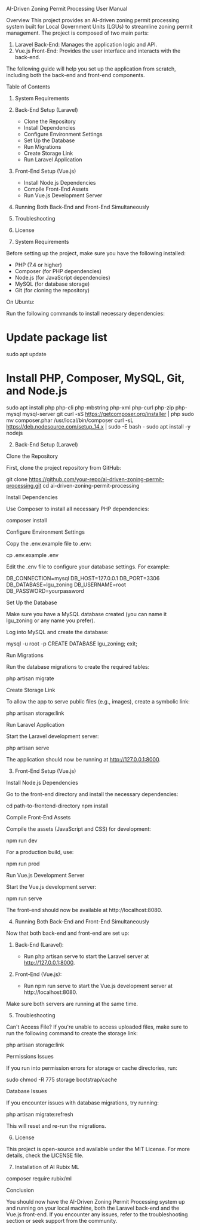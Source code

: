 AI-Driven Zoning Permit Processing User Manual

Overview
This project provides an AI-driven zoning permit processing system built for Local Government Units (LGUs) to streamline zoning permit management. The project is composed of two main parts:
1. Laravel Back-End: Manages the application logic and API.
2. Vue.js Front-End: Provides the user interface and interacts with the back-end.

The following guide will help you set up the application from scratch, including both the back-end and front-end components.

Table of Contents
1. System Requirements
2. Back-End Setup (Laravel)
    - Clone the Repository
    - Install Dependencies
    - Configure Environment Settings
    - Set Up the Database
    - Run Migrations
    - Create Storage Link
    - Run Laravel Application
3. Front-End Setup (Vue.js)
    - Install Node.js Dependencies
    - Compile Front-End Assets
    - Run Vue.js Development Server
4. Running Both Back-End and Front-End Simultaneously
5. Troubleshooting
6. License

1. System Requirements

Before setting up the project, make sure you have the following installed:

- PHP (7.4 or higher)
- Composer (for PHP dependencies)
- Node.js (for JavaScript dependencies)
- MySQL (for database storage)
- Git (for cloning the repository)

On Ubuntu:

Run the following commands to install necessary dependencies:

# Update package list
sudo apt update

# Install PHP, Composer, MySQL, Git, and Node.js
sudo apt install php php-cli php-mbstring php-xml php-curl php-zip php-mysql mysql-server git
curl -sS https://getcomposer.org/installer | php
sudo mv composer.phar /usr/local/bin/composer
curl -sL https://deb.nodesource.com/setup_14.x | sudo -E bash -
sudo apt install -y nodejs

2. Back-End Setup (Laravel)

Clone the Repository

First, clone the project repository from GitHub:

git clone https://github.com/your-repo/ai-driven-zoning-permit-processing.git
cd ai-driven-zoning-permit-processing

Install Dependencies

Use Composer to install all necessary PHP dependencies:

composer install

Configure Environment Settings

Copy the .env.example file to .env:

cp .env.example .env

Edit the .env file to configure your database settings. For example:

DB_CONNECTION=mysql
DB_HOST=127.0.0.1
DB_PORT=3306
DB_DATABASE=lgu_zoning
DB_USERNAME=root
DB_PASSWORD=yourpassword

Set Up the Database

Make sure you have a MySQL database created (you can name it lgu_zoning or any name you prefer).

Log into MySQL and create the database:

mysql -u root -p
CREATE DATABASE lgu_zoning;
exit;

Run Migrations

Run the database migrations to create the required tables:

php artisan migrate

Create Storage Link

To allow the app to serve public files (e.g., images), create a symbolic link:

php artisan storage:link

Run Laravel Application

Start the Laravel development server:

php artisan serve

The application should now be running at http://127.0.0.1:8000.

3. Front-End Setup (Vue.js)

Install Node.js Dependencies

Go to the front-end directory and install the necessary dependencies:

cd path-to-frontend-directory
npm install

Compile Front-End Assets

Compile the assets (JavaScript and CSS) for development:

npm run dev

For a production build, use:

npm run prod

Run Vue.js Development Server

Start the Vue.js development server:

npm run serve

The front-end should now be available at http://localhost:8080.

4. Running Both Back-End and Front-End Simultaneously

Now that both back-end and front-end are set up:

1. Back-End (Laravel):
   - Run php artisan serve to start the Laravel server at http://127.0.0.1:8000.

2. Front-End (Vue.js):
   - Run npm run serve to start the Vue.js development server at http://localhost:8080.

Make sure both servers are running at the same time.

5. Troubleshooting

Can't Access File?
If you're unable to access uploaded files, make sure to run the following command to create the storage link:

php artisan storage:link

Permissions Issues

If you run into permission errors for storage or cache directories, run:

sudo chmod -R 775 storage bootstrap/cache

Database Issues

If you encounter issues with database migrations, try running:

php artisan migrate:refresh

This will reset and re-run the migrations.

6. License

This project is open-source and available under the MIT License. For more details, check the LICENSE file.


7. Installation of AI Rubix ML

composer require rubix/ml

Conclusion

You should now have the AI-Driven Zoning Permit Processing system up and running on your local machine, both the Laravel back-end and the Vue.js front-end. If you encounter any issues, refer to the troubleshooting section or seek support from the community.
